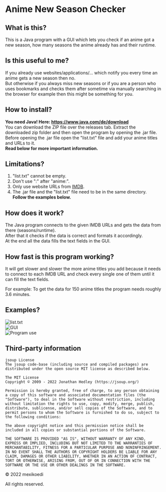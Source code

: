 # Anime New Season Checker

## What is this?
This is a Java program with a GUI which lets you check if an anime got a new season, how many seasons the anime already has and their runtime.

## Is this useful to me?
If you already use websites/applications/... which notify you every time an anime gets a new season then no. <br>
But otherwise if you always miss new seasons or if you are a person who uses bookmarks and checks them after sometime via manually searching in the browser for example then this might be something for you.

## How to install?
**You need Java! Here: https://www.java.com/de/download** <br>
You can download the ZIP file over the releases tab. Extract the downloaded zip folder and then open the program by opening the .jar file. <br>
Before opening the .jar file open the "list.txt" file and add your anime titles and URLs to it. <br>
**Read below for more important information.**

## Limitations?
1) "list.txt" cannot be empty. <br>
2) Don't use ":" after "anime:". <br>
3) Only use website URLs from [IMDB](https://www.imdb.com). <br>
4) The .jar file and the "list.txt" file need to be in the same directory. <br>
**Follow the examples below.**

## How does it work?
The Java program connects to the given IMDB URLs and gets the data from there (seasons/runtime). <br> 
After that it checks if the data is correct and formats it accordingly. <br>
At the end all the data fills the text fields in the GUI.

## How fast is this program working?
It will get slower and slower the more anime titles you add because it needs to connect to each IMDB URL and check every single one of them until it can fill the text fields.

For example:
To get the data for 150 anime titles the program needs roughly 3.6 minutes.

## Examples?
![list.txt](https://i.ibb.co/mDnLMdd/example1.png "list.txt") <br>
![GUI](https://i.ibb.co/R3qWfzN/example2.png "GUI") <br>
![Program use](https://i.ibb.co/12BkZJh/example3.png "Program use")

## Third-party information
```
jsoup License
The jsoup code-base (including source and compiled packages) are distributed under the open source MIT license as described below.

The MIT License
Copyright © 2009 - 2022 Jonathan Hedley (https://jsoup.org/)

Permission is hereby granted, free of charge, to any person obtaining a copy of this software and associated documentation files (the "Software"), to deal in the Software without restriction, including without limitation the rights to use, copy, modify, merge, publish, distribute, sublicense, and/or sell copies of the Software, and to permit persons to whom the Software is furnished to do so, subject to the following conditions:

The above copyright notice and this permission notice shall be included in all copies or substantial portions of the Software.

THE SOFTWARE IS PROVIDED "AS IS", WITHOUT WARRANTY OF ANY KIND, EXPRESS OR IMPLIED, INCLUDING BUT NOT LIMITED TO THE WARRANTIES OF MERCHANTABILITY, FITNESS FOR A PARTICULAR PURPOSE AND NONINFRINGEMENT. IN NO EVENT SHALL THE AUTHORS OR COPYRIGHT HOLDERS BE LIABLE FOR ANY CLAIM, DAMAGES OR OTHER LIABILITY, WHETHER IN AN ACTION OF CONTRACT, TORT OR OTHERWISE, ARISING FROM, OUT OF OR IN CONNECTION WITH THE SOFTWARE OR THE USE OR OTHER DEALINGS IN THE SOFTWARE.
```

© 2022 mexikoedi 

All rights reserved.

